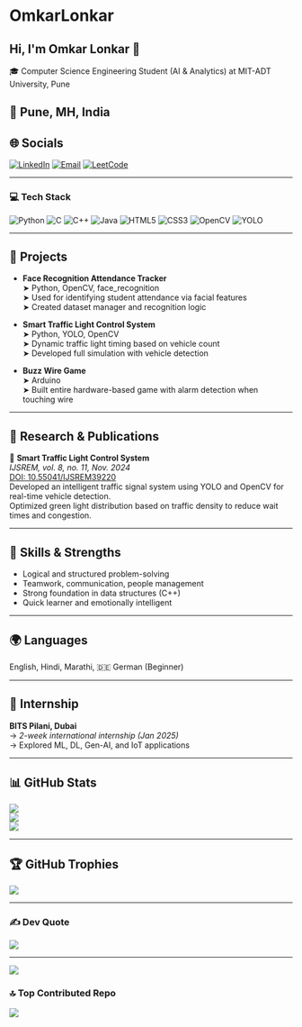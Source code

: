 # OmkarLonkar
## Hi, I'm Omkar Lonkar 👋  
🎓 Computer Science Engineering Student (AI & Analytics) at MIT-ADT University, Pune  

📍 Pune, MH, India  
---

## 🌐 Socials  
[![LinkedIn](https://img.shields.io/badge/LinkedIn-%230077B5.svg?logo=linkedin&logoColor=white)](https://www.linkedin.com/in/omkar-lonkar-6b9785254)
[![Email](https://img.shields.io/badge/Email-D14836?logo=gmail&logoColor=white)](mailto:lonkaromkar15@gmail.com)
[![LeetCode](https://img.shields.io/badge/LeetCode-%23FFA116.svg?style=flat&logo=leetcode&logoColor=black)](https://leetcode.com/rCbAoIChz7)

---

### 💻 Tech Stack

![Python](https://img.shields.io/badge/python-3670A0?style=for-the-badge&logo=python&logoColor=ffdd54)
![C](https://img.shields.io/badge/c-%2300599C.svg?style=for-the-badge&logo=c&logoColor=white)
![C++](https://img.shields.io/badge/c++-%2300599C.svg?style=for-the-badge&logo=c%2B%2B&logoColor=white)
![Java](https://img.shields.io/badge/java-%23ED8B00.svg?style=for-the-badge&logo=openjdk&logoColor=white)
![HTML5](https://img.shields.io/badge/html5-%23E34F26.svg?style=for-the-badge&logo=html5&logoColor=white)
![CSS3](https://img.shields.io/badge/css3-%231572B6.svg?style=for-the-badge&logo=css3&logoColor=white)
![OpenCV](https://img.shields.io/badge/OpenCV-27338e?style=for-the-badge&logo=opencv&logoColor=white)
![YOLO](https://img.shields.io/badge/YOLO-FFAD00?style=for-the-badge&logoColor=white)

---

## 🧠 Projects

- **Face Recognition Attendance Tracker**  
  ➤ Python, OpenCV, face_recognition  
  ➤ Used for identifying student attendance via facial features  
  ➤ Created dataset manager and recognition logic

- **Smart Traffic Light Control System**  
  ➤ Python, YOLO, OpenCV  
  ➤ Dynamic traffic light timing based on vehicle count  
  ➤ Developed full simulation with vehicle detection

- **Buzz Wire Game**  
  ➤ Arduino  
  ➤ Built entire hardware-based game with alarm detection when touching wire

---

## 🧠 Research & Publications

📄 **Smart Traffic Light Control System**  
*IJSREM, vol. 8, no. 11, Nov. 2024*  
[DOI: 10.55041/IJSREM39220](https://doi.org/10.55041/IJSREM39220)  
Developed an intelligent traffic signal system using YOLO and OpenCV for real-time vehicle detection.  
Optimized green light distribution based on traffic density to reduce wait times and congestion.

---

## 🎯 Skills & Strengths

- Logical and structured problem-solving  
- Teamwork, communication, people management  
- Strong foundation in data structures (C++)  
- Quick learner and emotionally intelligent

---

## 🌍 Languages

English, Hindi, Marathi, 🇩🇪 German (Beginner)

---

## 🌟 Internship

**BITS Pilani, Dubai**  
→ *2-week international internship (Jan 2025)*  
→ Explored ML, DL, Gen-AI, and IoT applications

---



## 📊 GitHub Stats

![](https://github-readme-stats.vercel.app/api?username=Omkar-Lonkar&theme=gruvbox&hide_border=false&include_all_commits=true&count_private=true)  
![](https://github-readme-streak-stats.herokuapp.com/?user=Omkar-Lonkar&theme=gruvbox&hide_border=false)  
![](https://github-readme-stats.vercel.app/api/top-langs/?username=Omkar-Lonkar&theme=gruvbox&layout=compact&hide_border=false)


---

## 🏆 GitHub Trophies

![](https://github-profile-trophy.vercel.app/?username=Omkar-Lonkar&theme=gruvbox&no-frame=false&no-bg=true&margin-w=4)

---

### ✍️ Dev Quote  
![](https://quotes-github-readme.vercel.app/api?type=horizontal&theme=radical)

---

[![](https://visitcount.itsvg.in/api?id=Omkar-Lonkar&icon=0&color=0)](https://visitcount.itsvg.in)

### 🔝 Top Contributed Repo

![](https://github-contributor-stats.vercel.app/api?username=Omkar-Lonkar&limit=5&theme=tokyonight&combine_all_yearly_contributions=true)

